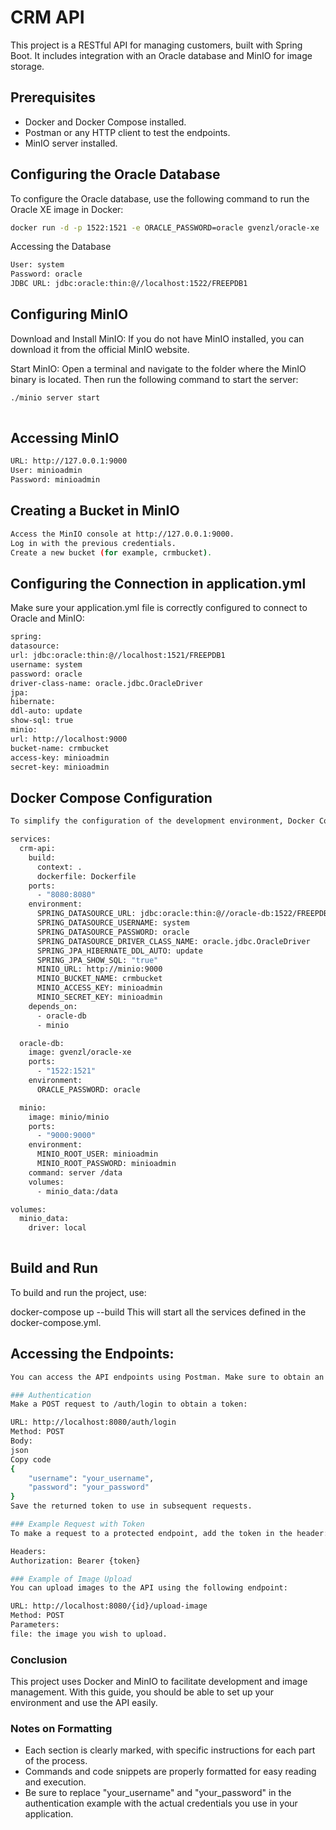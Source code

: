 # CRM API

This project is a RESTful API for managing customers, built with Spring Boot. It includes integration with an Oracle database and MinIO for image storage.

## Prerequisites

- Docker and Docker Compose installed.
- Postman or any HTTP client to test the endpoints.
- MinIO server installed.

## Configuring the Oracle Database

To configure the Oracle database, use the following command to run the Oracle XE image in Docker:

```bash
docker run -d -p 1522:1521 -e ORACLE_PASSWORD=oracle gvenzl/oracle-xe
```
Accessing the Database

```bash
User: system
Password: oracle
JDBC URL: jdbc:oracle:thin:@//localhost:1522/FREEPDB1

```
## Configuring MinIO
Download and Install MinIO: If you do not have MinIO installed, you can download it from the official MinIO website.

Start MinIO: Open a terminal and navigate to the folder where the MinIO binary is located. Then run the following command to start the server:
```bash
./minio server start
  
```
## Accessing MinIO
```bash
URL: http://127.0.0.1:9000
User: minioadmin
Password: minioadmin
```

## Creating a Bucket in MinIO
```bash
Access the MinIO console at http://127.0.0.1:9000.
Log in with the previous credentials.
Create a new bucket (for example, crmbucket).
```

## Configuring the Connection in application.yml
Make sure your application.yml file is correctly configured to connect to Oracle and MinIO:
```bash
spring:
datasource:
url: jdbc:oracle:thin:@//localhost:1521/FREEPDB1
username: system
password: oracle
driver-class-name: oracle.jdbc.OracleDriver
jpa:
hibernate:
ddl-auto: update
show-sql: true
minio:
url: http://localhost:9000
bucket-name: crmbucket
access-key: minioadmin
secret-key: minioadmin
```
## Docker Compose Configuration

```bash
To simplify the configuration of the development environment, Docker Compose is used. Make sure your `docker-compose.yml` file contains the following:

services:
  crm-api:
    build:
      context: .
      dockerfile: Dockerfile
    ports:
      - "8080:8080"
    environment:
      SPRING_DATASOURCE_URL: jdbc:oracle:thin:@//oracle-db:1522/FREEPDB1
      SPRING_DATASOURCE_USERNAME: system
      SPRING_DATASOURCE_PASSWORD: oracle
      SPRING_DATASOURCE_DRIVER_CLASS_NAME: oracle.jdbc.OracleDriver
      SPRING_JPA_HIBERNATE_DDL_AUTO: update
      SPRING_JPA_SHOW_SQL: "true"
      MINIO_URL: http://minio:9000
      MINIO_BUCKET_NAME: crmbucket
      MINIO_ACCESS_KEY: minioadmin
      MINIO_SECRET_KEY: minioadmin
    depends_on:
      - oracle-db
      - minio

  oracle-db:
    image: gvenzl/oracle-xe
    ports:
      - "1522:1521"
    environment:
      ORACLE_PASSWORD: oracle

  minio:
    image: minio/minio
    ports:
      - "9000:9000"
    environment:
      MINIO_ROOT_USER: minioadmin
      MINIO_ROOT_PASSWORD: minioadmin
    command: server /data
    volumes:
      - minio_data:/data

volumes:
  minio_data:
    driver: local
    
```
## Build and Run

To build and run the project, use:

docker-compose up --build
This will start all the services defined in the docker-compose.yml.

## Accessing the Endpoints:

```bash
You can access the API endpoints using Postman. Make sure to obtain an authentication token before making requests that require specific roles.

### Authentication
Make a POST request to /auth/login to obtain a token:

URL: http://localhost:8080/auth/login
Method: POST
Body:
json
Copy code
{
    "username": "your_username",
    "password": "your_password"
}
Save the returned token to use in subsequent requests.

### Example Request with Token
To make a request to a protected endpoint, add the token in the header:

Headers:
Authorization: Bearer {token}

### Example of Image Upload
You can upload images to the API using the following endpoint:

URL: http://localhost:8080/{id}/upload-image
Method: POST
Parameters:
file: the image you wish to upload.

```
### Conclusion
This project uses Docker and MinIO to facilitate development and image management. With this guide, you should be able to set up your environment and use the API easily.


### Notes on Formatting
- Each section is clearly marked, with specific instructions for each part of the process.
- Commands and code snippets are properly formatted for easy reading and execution.
- Be sure to replace "your_username" and "your_password" in the authentication example with the actual credentials you use in your application.

```